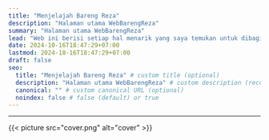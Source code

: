 ```yaml
---
title: "Menjelajah Bareng Reza"
description: "Halaman utama WebBarengReza"
summary: "Halaman utama WebBarengReza"
lead: "Web ini berisi setiap hal menarik yang saya temukan untuk dibagikan kepada pembaca."
date: 2024-10-16T18:47:29+07:00
lastmod: 2024-10-16T18:47:29+07:00
draft: false
seo:
  title: "Menjelajah Bareng Reza" # custom title (optional)
  description: "Halaman utama WebBarengReza" # custom description (recommended)
  canonical: "" # custom canonical URL (optional)
  noindex: false # false (default) or true
---
```

----
{{< picture src="cover.png" alt="cover" >}}

